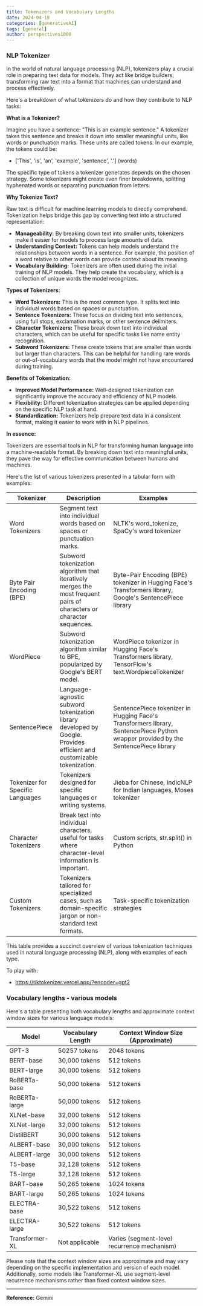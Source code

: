 ```yaml
---
title: Tokenizers and Vocabulary Lengths
date: 2024-04-18
categories: [generativeAI]
tags: [general]
author: perspectives1000
---
```


### NLP Tokenizer

In the world of natural language processing (NLP), tokenizers play a crucial role in preparing text data for models. They act like bridge builders, transforming raw text into a format that machines can understand and process effectively.

Here's a breakdown of what tokenizers do and how they contribute to NLP tasks:

**What is a Tokenizer?**

Imagine you have a sentence: "This is an example sentence." A tokenizer takes this sentence and breaks it down into smaller meaningful units, like words or punctuation marks. These units are called tokens. In our example, the tokens could be:

- ['This', 'is', 'an', 'example', 'sentence', '.'] (words)

The specific type of tokens a tokenizer generates depends on the chosen strategy. Some tokenizers might create even finer breakdowns, splitting hyphenated words or separating punctuation from letters.

**Why Tokenize Text?**

Raw text is difficult for machine learning models to directly comprehend. Tokenization helps bridge this gap by converting text into a structured representation:

- **Manageability:** By breaking down text into smaller units, tokenizers make it easier for models to process large amounts of data.
- **Understanding Context:** Tokens can help models understand the relationships between words in a sentence. For example, the position of a word relative to other words can provide context about its meaning.
- **Vocabulary Building:** Tokenizers are often used during the initial training of NLP models. They help create the vocabulary, which is a collection of unique words the model recognizes.

**Types of Tokenizers:**

- **Word Tokenizers:** This is the most common type. It splits text into individual words based on spaces or punctuation.
- **Sentence Tokenizers:** These focus on dividing text into sentences, using full stops, exclamation marks, or other sentence delimiters.
- **Character Tokenizers:** These break down text into individual characters, which can be useful for specific tasks like name entity recognition.
- **Subword Tokenizers:** These create tokens that are smaller than words but larger than characters. This can be helpful for handling rare words or out-of-vocabulary words that the model might not have encountered during training.

**Benefits of Tokenization:**

- **Improved Model Performance:** Well-designed tokenization can significantly improve the accuracy and efficiency of NLP models.
- **Flexibility:** Different tokenization strategies can be applied depending on the specific NLP task at hand.
- **Standardization:** Tokenizers help prepare text data in a consistent format, making it easier to work with in NLP pipelines.

**In essence:**

Tokenizers are essential tools in NLP for transforming human language into a machine-readable format. By breaking down text into meaningful units, they pave the way for effective communication between humans and machines.

Here's the list of various tokenizers presented in a tabular form with examples:

| Tokenizer | Description | Examples |
| --- | --- | --- |
| Word Tokenizers | Segment text into individual words based on spaces or punctuation marks. | NLTK's word_tokenize, SpaCy's word tokenizer |
| Byte Pair Encoding (BPE) | Subword tokenization algorithm that iteratively merges the most frequent pairs of characters or character sequences. | Byte-Pair Encoding (BPE) tokenizer in Hugging Face's Transformers library, Google's SentencePiece library |
| WordPiece | Subword tokenization algorithm similar to BPE, popularized by Google's BERT model. | WordPiece tokenizer in Hugging Face's Transformers library, TensorFlow's text.WordpieceTokenizer |
| SentencePiece | Language-agnostic subword tokenization library developed by Google. Provides efficient and customizable tokenization. | SentencePiece tokenizer in Hugging Face's Transformers library, SentencePiece Python wrapper provided by the SentencePiece library |
| Tokenizer for Specific Languages | Tokenizers designed for specific languages or writing systems. | Jieba for Chinese, IndicNLP for Indian languages, Moses tokenizer |
| Character Tokenizers | Break text into individual characters, useful for tasks where character-level information is important. | Custom scripts, str.split() in Python |
| Custom Tokenizers | Tokenizers tailored for specialized cases, such as domain-specific jargon or non-standard text formats. | Task-specific tokenization strategies |

This table provides a succinct overview of various tokenization techniques used in natural language processing (NLP), along with examples of each type.

To play with:

- https://tiktokenizer.vercel.app/?encoder=gpt2


### Vocabulary lengths - various models

Here's a table presenting both vocabulary lengths and approximate context window sizes for various language models:

| Model | Vocabulary Length | Context Window Size (Approximate) |
| --- | --- | --- |
| GPT-3 | 50257 tokens | 2048 tokens |
| BERT-base | 30,000 tokens | 512 tokens |
| BERT-large | 30,000 tokens | 512 tokens |
| RoBERTa-base | 50,000 tokens | 512 tokens |
| RoBERTa-large | 50,000 tokens | 512 tokens |
| XLNet-base | 32,000 tokens | 512 tokens |
| XLNet-large | 32,000 tokens | 512 tokens |
| DistilBERT | 30,000 tokens | 512 tokens |
| ALBERT-base | 30,000 tokens | 512 tokens |
| ALBERT-large | 30,000 tokens | 512 tokens |
| T5-base | 32,128 tokens | 512 tokens |
| T5-large | 32,128 tokens | 512 tokens |
| BART-base | 50,265 tokens | 1024 tokens |
| BART-large | 50,265 tokens | 1024 tokens |
| ELECTRA-base | 30,522 tokens | 512 tokens |
| ELECTRA-large | 30,522 tokens | 512 tokens |
| Transformer-XL | Not applicable | Varies (segment-level recurrence mechanism) |

Please note that the context window sizes are approximate and may vary depending on the specific implementation and version of each model. Additionally, some models like Transformer-XL use segment-level recurrence mechanisms rather than fixed context window sizes.

----
**Reference:** Gemini
